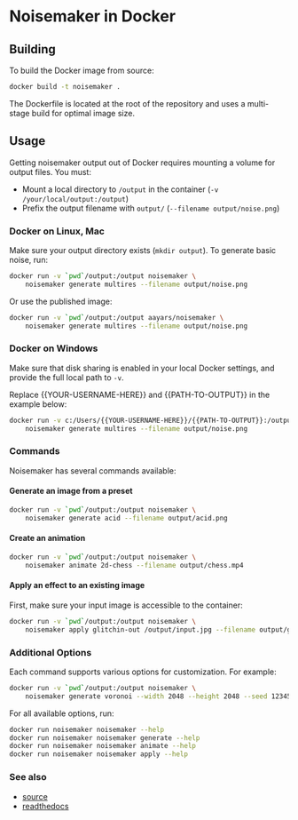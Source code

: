 # Noisemaker in Docker

## Building

To build the Docker image from source:

```bash
docker build -t noisemaker .
```

The Dockerfile is located at the root of the repository and uses a multi-stage build for optimal image size.

## Usage

Getting noisemaker output out of Docker requires mounting a volume for output files. You must:
- Mount a local directory to `/output` in the container (`-v /your/local/output:/output`)
- Prefix the output filename with `output/` (`--filename output/noise.png`)

### Docker on Linux, Mac

Make sure your output directory exists (`mkdir output`). To generate basic noise, run:

```bash
docker run -v `pwd`/output:/output noisemaker \
    noisemaker generate multires --filename output/noise.png
```

Or use the published image:

```bash
docker run -v `pwd`/output:/output aayars/noisemaker \
    noisemaker generate multires --filename output/noise.png
```

### Docker on Windows

Make sure that disk sharing is enabled in your local Docker settings, and provide the full local path to `-v`.

Replace {{YOUR-USERNAME-HERE}} and {{PATH-TO-OUTPUT}} in the example below:

```bash
docker run -v c:/Users/{{YOUR-USERNAME-HERE}}/{{PATH-TO-OUTPUT}}:/output noisemaker \
    noisemaker generate multires --filename output/noise.png
```

### Commands

Noisemaker has several commands available:

#### Generate an image from a preset

```bash
docker run -v `pwd`/output:/output noisemaker \
    noisemaker generate acid --filename output/acid.png
```

#### Create an animation

```bash
docker run -v `pwd`/output:/output noisemaker \
    noisemaker animate 2d-chess --filename output/chess.mp4
```

#### Apply an effect to an existing image

First, make sure your input image is accessible to the container:

```bash
docker run -v `pwd`/output:/output noisemaker \
    noisemaker apply glitchin-out /output/input.jpg --filename output/glitched.jpg
```

### Additional Options

Each command supports various options for customization. For example:

```bash
docker run -v `pwd`/output:/output noisemaker \
    noisemaker generate voronoi --width 2048 --height 2048 --seed 12345 --filename output/large.png
```

For all available options, run:

```bash
docker run noisemaker noisemaker --help
docker run noisemaker noisemaker generate --help
docker run noisemaker noisemaker animate --help
docker run noisemaker noisemaker apply --help
```

### See also

- [source](https://github.com/aayars/noisemaker)
- [readthedocs](http://noisemaker.readthedocs.io/en/latest/)
